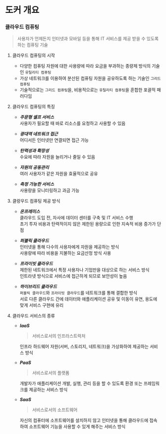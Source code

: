 # 도커 개요
### 클라우드 컴퓨팅
> 사용자가 언제든지 인터넷과 모바일 등을 통해 IT 서비스를 제공 받을 수 있도록 하는 컴퓨팅 기술  

1. 클라우드 컴퓨팅의 시작
    - 다양한 컴퓨팅 자원에 대한 사용량에 따라 요금을 부과하는 종량제 방식의 기술인 `유틸리티 컴퓨팅`
    - 가상 네트워크를 이용하여 분산된 컴퓨팅 자원을 공유하도록 하는 기술인 `그리드 컴퓨팅`
    - 기술적으로는 `그리드 컴퓨팅`을, 비용적으로는 `유틸리티 컴퓨팅`을 혼합한 포괄적 패러다임

2. 클라우드 컴퓨팅의 특징
    - ***주문형 셀프 서비스***  
        사용자가 필요할 때 바로 리소스를 요청하고 사용할 수 있음  

    - ***광대역 네트워크 접근***  
        어디서든 인터넷만 연결되면 접근 가능  

    - ***탄력성과 확장성***  
        수요에 따라 자원을 늘리거나 줄일 수 있음  

    - ***자원의 공동관리***  
        여러 사용자가 같은 자원을 효율적으로 공유  

    - ***측정 가능한 서비스***  
        사용량을 모니터링하고 과금 가능  
3. 클랑우드 컴퓨팅 제공 방식
    - ***온프레미스***  
        클라우드 도입 전, 자사에 데이터 센터를 구축 및 IT 서비스 수행  
        초기 투자 비용과 탄력적이지 않은 제한된 용량으로 인한 지속적 비용 증가가 단점
    
    - ***퍼블릭 클라우드***  
        인터넷을 통해 다수의 사용자에게 자원을 제공하는 방식  
        사용량에 따라 비용을 지불하는 요금산정 방식 사용
    
    - ***프라이빗 클라우드***  
        제한된 네트워크에서 특정 사용자나 기업만을 대상으로 하는 서비스 방식  
        인트라넷 방식으로 서비스에 접근하게 되므로 보안성이 높음
    
    - ***하이브리드 클라우드***  
        `퍼블릭 클라우드`와 `프라이빗 클라우드`를 네트워크를 통해 결합한 방식  
        서로 다른 클라우드 간에 데이터와 애플리케이션 공유 및 이동이 유연, 용도에 맞게 서비스 구현에 유리

4. 클라우드 서비스의 종류
    - ***IaaS***  
        > 서비스로서의 인프라스트럭처  
        
        인프라 하드웨어 자원(서버, 스토리지, 네트워크)을 가상화하여 제공하는 서비스 방식
    
    - ***PaaS***  
        > 서비스로서의 플랫폼

        개발자가 애플리케이션 개발, 실행, 관리 등을 할 수 있도록 환경 또는 프레임워크를 제공하는 서비스 방식

    - ***SaaS***  
        > 서비스로서의 소프트웨어

        자신의 컴퓨터에 소프트웨어를 설치하지 않고 인터넷을 통해 클라우드에 접속하여 소프트웨어 기능을 사용할 수 있게 해주는 서비스 방식
